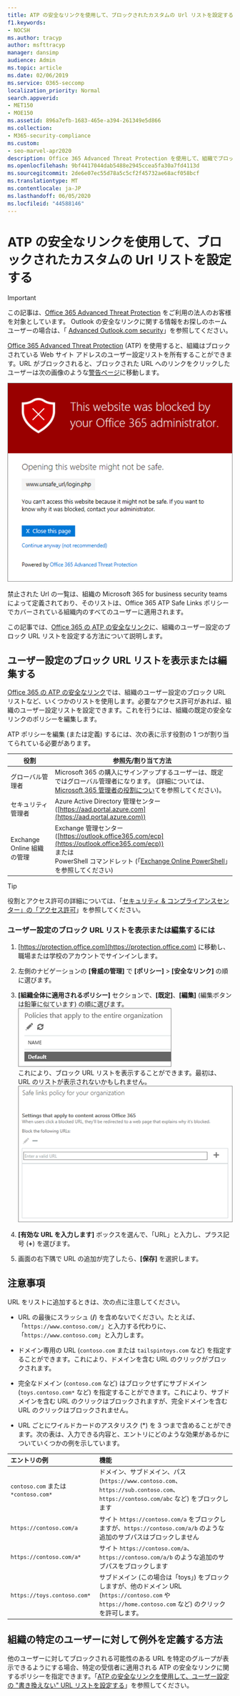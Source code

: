 ```yaml
---
title: ATP の安全なリンクを使用して、ブロックされたカスタムの Url リストを設定する
f1.keywords:
- NOCSH
ms.author: tracyp
author: msfttracyp
manager: dansimp
audience: Admin
ms.topic: article
ms.date: 02/06/2019
ms.service: O365-seccomp
localization_priority: Normal
search.appverid:
- MET150
- MOE150
ms.assetid: 896a7efb-1683-465e-a394-261349e5d866
ms.collection:
- M365-security-compliance
ms.custom:
- seo-marvel-apr2020
description: Office 365 Advanced Threat Protection を使用して、組織でブロックされている Url の一覧を設定する方法について説明します。
ms.openlocfilehash: 9bf4417044dab5488e2945ccea5fa30a7fd4113d
ms.sourcegitcommit: 2de6e07ec55d78a5c5cf2f45732ae68acf058bcf
ms.translationtype: MT
ms.contentlocale: ja-JP
ms.lasthandoff: 06/05/2020
ms.locfileid: "44588146"
---
```

# <a name="set-up-a-custom-blocked-urls-list-using-atp-safe-links"></a>ATP の安全なリンクを使用して、ブロックされたカスタムの Url リストを設定する

> [!IMPORTANT]
> この記事は、[Office 365 Advanced Threat Protection](office-365-atp.md) をご利用の法人のお客様を対象としています。 Outlook の安全なリンクに関する情報をお探しのホームユーザーの場合は、「 [Advanced Outlook.com security](https://support.microsoft.com/office/882d2243-eab9-4545-a58a-b36fee4a46e2)」を参照してください。

[Office 365 Advanced Threat Protection](office-365-atp.md) (ATP) を使用すると、組織はブロックされている Web サイト アドレスのユーザー設定リストを所有することができます。URL がブロックされると、ブロックされた URL へのリンクをクリックしたユーザーは次の画像のような[警告ページ](atp-safe-links-warning-pages.md)に移動します。

![このサイトはブロックされています](../../media/6b4bda2d-a1e6-419e-8b10-588e83c3af3f.png)

禁止された Url の一覧は、組織の Microsoft 365 for business security teams によって定義されており、そのリストは、Office 365 ATP Safe Links ポリシーでカバーされている組織内のすべてのユーザーに適用されます。

この記事では、[Office 365 の ATP の安全なリンク](atp-safe-links.md)に、組織のユーザー設定のブロック URL リストを設定する方法について説明します。

## <a name="view-or-edit-a-custom-list-of-blocked-urls"></a>ユーザー設定のブロック URL リストを表示または編集する

[Office 365 の ATP の安全なリンク](atp-safe-links.md)では、組織のユーザー設定のブロック URL リストなど、いくつかのリストを使用します。必要なアクセス許可があれば、組織のユーザー設定リストを設定できます。これを行うには、組織の既定の安全なリンクのポリシーを編集します。

ATP ポリシーを編集 (または定義) するには、次の表に示す役割の 1 つが割り当てられている必要があります。

|役割|参照先/割り当て方法|
|---------|---------|
|グローバル管理者|Microsoft 365 の購入にサインアップするユーザーは、既定ではグローバル管理者になります。 (詳細については、 [Microsoft 365 管理者の役割につい](https://docs.microsoft.com/microsoft-365/admin/add-users/about-admin-roles)てを参照してください)。|
|セキュリティ管理者|Azure Active Directory 管理センター ([https://aad.portal.azure.com](https://aad.portal.azure.com))|
|Exchange Online 組織の管理|Exchange 管理センター ([https://outlook.office365.com/ecp](https://outlook.office365.com/ecp)) <br>または <br>  PowerShell コマンドレット (「[Exchange Online PowerShell](https://docs.microsoft.com/powershell/exchange/exchange-online/exchange-online-powershell)」を参照してください)|

> [!TIP]
> 役割とアクセス許可の詳細については、「[セキュリティ & コンプライアンスセンター」の「アクセス許可](permissions-in-the-security-and-compliance-center.md)」を参照してください。

### <a name="to-view-or-edit-a-custom-blocked-urls-list"></a>ユーザー設定のブロック URL リストを表示または編集するには

1. [https://protection.office.com](https://protection.office.com) に移動し、職場または学校のアカウントでサインインします。

2. 左側のナビゲーションの **[脅威の管理]** で **[ポリシー]** \> **[安全なリンク]** の順に選びます。

3. **[組織全体に適用されるポリシー]** セクションで、**[既定]**、**[編集]** (編集ボタンは鉛筆に似ています) の順に選びます。<br/>![[編集] をクリックして安全なリンクの保護に関する既定のポリシーを編集する](../../media/d08f9615-d947-4033-813a-d310ec2c8cca.png)<br/>これにより、ブロック URL リストを表示することができます。最初は、URL のリストが表示されないかもしれません。<br/>![既定の安全なリンク ポリシーに適用されるブロック URL リスト](../../media/575e1449-6191-40ac-b626-030a2fd3fb11.png)

4. **[有効な URL を入力します]** ボックスを選んで、「URL」と入力し、プラス記号 (**+**) を選びます。

5. 画面の右下隅で URL の追加が完了したら、**[保存]** を選択します。

## <a name="a-few-things-to-keep-in-mind"></a>注意事項

URL をリストに追加するときは、次の点に注意してください。

- URL の最後にスラッシュ (**/**) を含めないでください。たとえば、「`https://www.contoso.com/`」と入力する代わりに、「`https://www.contoso.com`」と入力します。

- ドメイン専用の URL (`contoso.com` または `tailspintoys.com` など) を指定することができます。これにより、ドメインを含む URL のクリックがブロックされます。

- 完全なドメイン (`contoso.com` など) はブロックせずにサブドメイン (`toys.contoso.com*` など) を指定することができます。これにより、サブドメインを含む URL のクリックはブロックされますが、完全ドメインを含む URL のクリックはブロックされません。

- URL ごとにワイルドカードのアスタリスク (\*) を 3 つまで含めることができます。次の表は、入力できる内容と、エントリにどのような効果があるかについていくつかの例を示しています。

|エントリの例|機能|
|:-----|:-----|
|`contoso.com` または `*contoso.com*`|ドメイン、サブドメイン、パス (`https://www.contoso.com`、`https://sub.contoso.com`、`https://contoso.com/abc` など) をブロックします|
|`https://contoso.com/a`|サイト `https://contoso.com/a` をブロックしますが、`https://contoso.com/a/b` のような追加のサブパスはブロックしません|
|`https://contoso.com/a*`|サイト `https://contoso.com/a`、`https://contoso.com/a/b` のような追加のサブパスをブロックします|
|`https://toys.contoso.com*`|サブドメイン (この場合は「toys」) をブロックしますが、他のドメイン URL (`https://contoso.com` や `https://home.contoso.com` など) のクリックを許可します。|

## <a name="how-to-define-exceptions-for-certain-users-in-an-organization"></a>組織の特定のユーザーに対して例外を定義する方法

他のユーザーに対してブロックされる可能性のある URL を特定のグループが表示できるようにする場合、特定の受信者に適用される ATP の安全なリンクに関するポリシーを指定できます。「[ATP の安全なリンクを使用して、ユーザー設定の "書き換えない" URL リストを設定する](set-up-a-custom-do-not-rewrite-urls-list-with-atp.md)」を参照してください。
